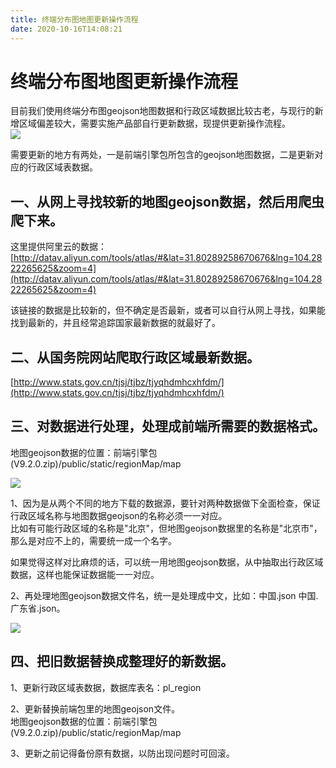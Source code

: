 ```yaml
---
title: 终端分布图地图更新操作流程
date: 2020-10-16T14:08:21
---
```


# 终端分布图地图更新操作流程

目前我们使用终端分布图geojson地图数据和行政区域数据比较古老，与现行的新增区域偏差较大，需要实施产品部自行更新数据，现提供更新操作流程。  
![](http://apaas.wxchina.com:8881/wp-content/uploads/WeChatWork%E6%88%AA%E5%9C%96_15991223842138.png)

需要更新的地方有两处，一是前端引擎包所包含的geojson地图数据，二是更新对应的行政区域表数据。

## 一、从网上寻找较新的地图geojson数据，然后用爬虫爬下来。

这里提供阿里云的数据：[http://datav.aliyun.com/tools/atlas/#&lat=31.80289258670676&lng=104.2822265625&zoom=4](http://datav.aliyun.com/tools/atlas/#&lat=31.80289258670676&lng=104.2822265625&zoom=4)

该链接的数据是比较新的，但不确定是否最新，或者可以自行从网上寻找，如果能找到最新的，并且经常追踪国家最新数据的就最好了。

## 二、从国务院网站爬取行政区域最新数据。

[http://www.stats.gov.cn/tjsj/tjbz/tjyqhdmhcxhfdm/](http://www.stats.gov.cn/tjsj/tjbz/tjyqhdmhcxhfdm/)

## 三、对数据进行处理，处理成前端所需要的数据格式。

地图geojson数据的位置：前端引擎包(V9.2.0.zip)/public/static/regionMap/map

![](http://apaas.wxchina.com:8881/wp-content/uploads/%E4%BC%81%E4%B8%9A%E5%BE%AE%E4%BF%A1%E6%88%AA%E5%9B%BE_16028290514011.png)

1、因为是从两个不同的地方下载的数据源，要针对两种数据做下全面检查，保证行政区域名称与地图数据geojson的名称必须一一对应。  
比如有可能行政区域的名称是"北京"，但地图geojson数据里的名称是"北京市"，那么是对应不上的，需要统一成一个名字。

如果觉得这样对比麻烦的话，可以统一用地图geojson数据，从中抽取出行政区域数据，这样也能保证数据能一一对应。

2、再处理地图geojson数据文件名，统一是处理成中文，比如：中国.json 中国.广东省.json。

![](http://apaas.wxchina.com:8881/wp-content/uploads/%E4%BC%81%E4%B8%9A%E5%BE%AE%E4%BF%A1%E6%88%AA%E5%9B%BE_16028326955852.png)

## 四、把旧数据替换成整理好的新数据。

1、更新行政区域表数据，数据库表名：pl\_region

2、更新替换前端包里的地图geojson文件。  
地图geojson数据的位置：前端引擎包(V9.2.0.zip)/public/static/regionMap/map

3、更新之前记得备份原有数据，以防出现问题时可回滚。